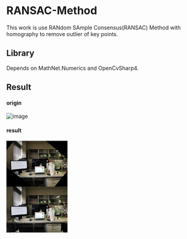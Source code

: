 # RANSAC-Method
This work is use RANdom SAmple Consensus(RANSAC) Method with homography to remove outlier of key points.  

## Library
Depends on MathNet.Numerics and OpenCvSharp4.

## Result
#### origin
![image](https://github.com/Yanjiao-Ao/RANSAC-Method/blob/master/origin.jpg)
#### result
![image](https://github.com/Yanjiao-Ao/RANSAC-Method/blob/master/result.jpg)
